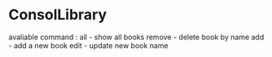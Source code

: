 # ConsolLibrary
avaliable command : 
      all - show all books
      remove - delete book by name
      add  - add a new book 
      edit - update new book name 
